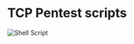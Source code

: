
# TCP Pentest scripts
![Shell Script](https://img.shields.io/badge/shell_script-%23121011.svg?style=for-the-badge&logo=gnu-bash&logoColor=white)
